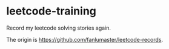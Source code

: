 # leetcode-training

Record my leetcode solving stories again.

The origin is <https://github.com/fanlumaster/leetcode-records>.


